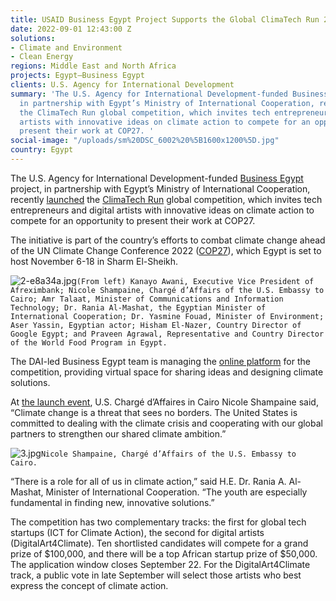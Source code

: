 ```yaml
---
title: USAID Business Egypt Project Supports the Global ClimaTech Run 2022
date: 2022-09-01 12:43:00 Z
solutions:
- Climate and Environment
- Clean Energy
regions: Middle East and North Africa
projects: Egypt—Business Egypt
clients: U.S. Agency for International Development
summary: 'The U.S. Agency for International Development-funded Business Egypt project,
  in partnership with Egypt’s Ministry of International Cooperation, recently launched
  the ClimaTech Run global competition, which invites tech entrepreneurs and digital
  artists with innovative ideas on climate action to compete for an opportunity to
  present their work at COP27. '
social-image: "/uploads/sm%20DSC_6002%20%5B1600x1200%5D.jpg"
country: Egypt
---
```


The U.S. Agency for International Development-funded [Business Egypt](https://www.dai.com/our-work/projects/egypt-business-egypt) project, in partnership with Egypt’s Ministry of International Cooperation, recently [launched](https://www.facebook.com/USAIDEgypt/posts/pfbid0YDvaxmb1bN6YZjrcuvuZbUPHEuKK6LgrPGR3tNbNGCZmsz1ornMQSXX2bfeRcqkBl) the [ClimaTech Run](https://climatechrun.com/) global competition, which invites tech entrepreneurs and digital artists with innovative ideas on climate action to compete for an opportunity to present their work at COP27. 

The initiative is part of the country’s efforts to combat climate change ahead of the UN Climate Change Conference 2022 ([COP27](https://sdg.iisd.org/events/2021-un-climate-change-conference-unfccc-cop-27/)), which Egypt is set to host November 6-18 in Sharm El-Sheikh.

![2-e8a34a.jpg](/uploads/2-e8a34a.jpg)`(From left) Kanayo Awani, Executive Vice President of Afreximbank; Nicole Shampaine, Chargé d’Affairs of the U.S. Embassy to Cairo; Amr Talaat, Minister of Communications and Information Technology; Dr. Rania Al-Mashat, the Egyptian Minister of International Cooperation; Dr. Yasmine Fouad, Minister of Environment; Aser Yassin, Egyptian actor; Hisham El-Nazer, Country Director of Google Egypt; and Praveen Agrawal, Representative and Country Director of the World Food Program in Egypt.`

The DAI-led Business Egypt team is managing the [online platform](https://climatechrun.com/) for the competition, providing virtual space for sharing ideas and designing climate solutions. 

At [the launch event](https://www.egypttoday.com/Article/3/118570/Egypt-launches-ClimaTech-RUN-2022-initiative), U.S. Chargé d’Affaires in Cairo Nicole Shampaine said, “Climate change is a threat that sees no borders. The United States is committed to dealing with the climate crisis and cooperating with our global partners to strengthen our shared climate ambition.” 

![3.jpg](/uploads/3.jpg)`Nicole Shampaine, Chargé d’Affairs of the U.S. Embassy to Cairo.`

“There is a role for all of us in climate action,” said H.E. Dr. Rania A. Al-Mashat, Minister of International Cooperation. “The youth are especially fundamental in finding new, innovative solutions.”

The competition has two complementary tracks: the first for global tech startups (ICT for Climate Action), the second for digital artists (DigitalArt4Climate). Ten shortlisted candidates will compete for a grand prize of $100,000, and there will be a top African startup prize of $50,000. The application window closes September 22. For the DigitalArt4Climate track, a public vote in late September will select those artists who best express the concept of climate action.